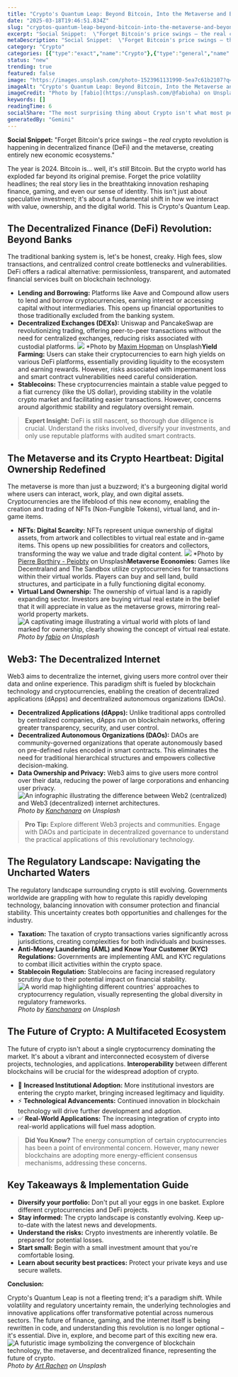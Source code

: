 ```yaml
---
title: "Crypto's Quantum Leap: Beyond Bitcoin, Into the Metaverse and Beyond"
date: "2025-03-18T19:46:51.834Z"
slug: "cryptos-quantum-leap-beyond-bitcoin-into-the-metaverse-and-beyond"
excerpt: "Social Snippet:  \"Forget Bitcoin's price swings – the real crypto revolution is happening in decentralized finance (DeFi) and the metaverse, creating entirely new economic ecosystems.\""
metaDescription: "Social Snippet:  \"Forget Bitcoin's price swings – the real crypto revolution is happening in decentralized finance (DeFi) and the metaverse, creating entir..."
category: "Crypto"
categories: [{"type":"exact","name":"Crypto"},{"type":"general","name":"Finance"},{"type":"medium","name":"Investment Strategies"},{"type":"specific","name":"Decentralized Finance"},{"type":"niche","name":"Yield Farming"}]
status: "new"
trending: true
featured: false
image: "https://images.unsplash.com/photo-1523961131990-5ea7c61b2107?q=85&w=1200&fit=max&fm=webp&auto=compress"
imageAlt: "Crypto's Quantum Leap: Beyond Bitcoin, Into the Metaverse and Beyond"
imageCredit: "Photo by [fabio](https://unsplash.com/@fabioha) on Unsplash"
keywords: []
readingTime: 6
socialShare: "The most surprising thing about Crypto isn't what most people think. Find out what experts really say about this game-changing topic."
generatedBy: "Gemini"
---
```




**Social Snippet:**  "Forget Bitcoin's price swings – the *real* crypto revolution is happening in decentralized finance (DeFi) and the metaverse, creating entirely new economic ecosystems."

The year is 2024.  Bitcoin is… well, it's *still* Bitcoin.  But the crypto world has exploded far beyond its original premise.  Forget the price volatility headlines; the real story lies in the breathtaking innovation reshaping finance, gaming, and even our sense of identity.  This isn't just about speculative investment; it's about a fundamental shift in how we interact with value, ownership, and the digital world.  This is Crypto's Quantum Leap.

## The Decentralized Finance (DeFi) Revolution: Beyond Banks

The traditional banking system is, let's be honest, creaky.  High fees, slow transactions, and centralized control create bottlenecks and vulnerabilities. DeFi offers a radical alternative: permissionless, transparent, and automated financial services built on blockchain technology.  

* **Lending and Borrowing:**  Platforms like Aave and Compound allow users to lend and borrow cryptocurrencies, earning interest or accessing capital without intermediaries.  This opens up financial opportunities to those traditionally excluded from the banking system.
* **Decentralized Exchanges (DEXs):**  Uniswap and PancakeSwap are revolutionizing trading, offering peer-to-peer transactions without the need for centralized exchanges, reducing risks associated with custodial platforms.  ![ ](https://images.unsplash.com/photo-1611974789855-9c2a0a7236a3?q=85&w=1200&fit=max&fm=webp&auto=compress)
*Photo by [Maxim Hopman](https://unsplash.com/@nampoh) on Unsplash**Yield Farming:**  Users can stake their cryptocurrencies to earn high yields on various DeFi platforms, essentially providing liquidity to the ecosystem and earning rewards.  However, risks associated with impermanent loss and smart contract vulnerabilities need careful consideration.
* **Stablecoins:**  These cryptocurrencies maintain a stable value pegged to a fiat currency (like the US dollar), providing stability in the volatile crypto market and facilitating easier transactions.  However, concerns around algorithmic stability and regulatory oversight remain.

> **Expert Insight:** DeFi is still nascent, so thorough due diligence is crucial.  Understand the risks involved, diversify your investments, and only use reputable platforms with audited smart contracts.

## The Metaverse and its Crypto Heartbeat: Digital Ownership Redefined

The metaverse is more than just a buzzword; it's a burgeoning digital world where users can interact, work, play, and own digital assets.  Cryptocurrencies are the lifeblood of this new economy, enabling the creation and trading of NFTs (Non-Fungible Tokens), virtual land, and in-game items.

* **NFTs: Digital Scarcity:**  NFTs represent unique ownership of digital assets, from artwork and collectibles to virtual real estate and in-game items.  This opens up new possibilities for creators and collectors, transforming the way we value and trade digital content.  ![ ](https://images.unsplash.com/photo-1605792657660-596af9009e82?q=85&w=1200&fit=max&fm=webp&auto=compress)
*Photo by [Pierre Borthiry - Peiobty](https://unsplash.com/@peiobty) on Unsplash**Metaverse Economies:**  Games like Decentraland and The Sandbox utilize cryptocurrencies for transactions within their virtual worlds.  Players can buy and sell land, build structures, and participate in a fully functioning digital economy.
* **Virtual Land Ownership:**  The ownership of virtual land is a rapidly expanding sector.  Investors are buying virtual real estate in the belief that it will appreciate in value as the metaverse grows, mirroring real-world property markets.  ![A captivating image illustrating a virtual world with plots of land marked for ownership, clearly showing the concept of virtual real estate.](https://images.unsplash.com/photo-1523961131990-5ea7c61b2107?q=85&w=1200&fit=max&fm=webp&auto=compress)
*Photo by [fabio](https://unsplash.com/@fabioha) on Unsplash*

## Web3: The Decentralized Internet

Web3 aims to decentralize the internet, giving users more control over their data and online experience.  This paradigm shift is fueled by blockchain technology and cryptocurrencies, enabling the creation of decentralized applications (dApps) and decentralized autonomous organizations (DAOs).

* **Decentralized Applications (dApps):**  Unlike traditional apps controlled by centralized companies, dApps run on blockchain networks, offering greater transparency, security, and user control.
* **Decentralized Autonomous Organizations (DAOs):**  DAOs are community-governed organizations that operate autonomously based on pre-defined rules encoded in smart contracts.  This eliminates the need for traditional hierarchical structures and empowers collective decision-making.
* **Data Ownership and Privacy:**  Web3 aims to give users more control over their data, reducing the power of large corporations and enhancing user privacy. ![An infographic illustrating the difference between Web2 (centralized) and Web3 (decentralized) internet architectures.](https://images.unsplash.com/photo-1631603090989-93f9ef6f9d80?q=85&w=1200&fit=max&fm=webp&auto=compress)
*Photo by [Kanchanara](https://unsplash.com/@kanchanara) on Unsplash*

> **Pro Tip:**  Explore different Web3 projects and communities.  Engage with DAOs and participate in decentralized governance to understand the practical applications of this revolutionary technology.

## The Regulatory Landscape: Navigating the Uncharted Waters

The regulatory landscape surrounding crypto is still evolving.  Governments worldwide are grappling with how to regulate this rapidly developing technology, balancing innovation with consumer protection and financial stability.  This uncertainty creates both opportunities and challenges for the industry.

* **Taxation:**  The taxation of crypto transactions varies significantly across jurisdictions, creating complexities for both individuals and businesses.
* **Anti-Money Laundering (AML) and Know Your Customer (KYC) Regulations:**  Governments are implementing AML and KYC regulations to combat illicit activities within the crypto space.
* **Stablecoin Regulation:**  Stablecoins are facing increased regulatory scrutiny due to their potential impact on financial stability.  ![A world map highlighting different countries' approaches to cryptocurrency regulation, visually representing the global diversity in regulatory frameworks.](https://images.unsplash.com/photo-1609554496796-c345a5335ceb?q=85&w=1200&fit=max&fm=webp&auto=compress)
*Photo by [Kanchanara](https://unsplash.com/@kanchanara) on Unsplash*

## The Future of Crypto:  A Multifaceted Ecosystem

The future of crypto isn't about a single cryptocurrency dominating the market. It's about a vibrant and interconnected ecosystem of diverse projects, technologies, and applications.  **Interoperability** between different blockchains will be crucial for the widespread adoption of crypto.

* 🔑 **Increased Institutional Adoption:**  More institutional investors are entering the crypto market, bringing increased legitimacy and liquidity.
* ⚡ **Technological Advancements:**  Continued innovation in blockchain technology will drive further development and adoption.
* ✅ **Real-World Applications:**  The increasing integration of crypto into real-world applications will fuel mass adoption.

> **Did You Know?** The energy consumption of certain cryptocurrencies has been a point of environmental concern.  However, many newer blockchains are adopting more energy-efficient consensus mechanisms, addressing these concerns.

## Key Takeaways & Implementation Guide

* **Diversify your portfolio:** Don't put all your eggs in one basket. Explore different cryptocurrencies and DeFi projects.
* **Stay informed:** The crypto landscape is constantly evolving.  Keep up-to-date with the latest news and developments.
* **Understand the risks:** Crypto investments are inherently volatile.  Be prepared for potential losses.
* **Start small:**  Begin with a small investment amount that you're comfortable losing.
* **Learn about security best practices:**  Protect your private keys and use secure wallets.

**Conclusion:**

Crypto's Quantum Leap is not a fleeting trend; it's a paradigm shift.  While volatility and regulatory uncertainty remain, the underlying technologies and innovative applications offer transformative potential across numerous sectors. The future of finance, gaming, and the internet itself is being rewritten in code, and understanding this revolution is no longer optional – it's essential.  Dive in, explore, and become part of this exciting new era.  ![A futuristic image symbolizing the convergence of blockchain technology, the metaverse, and decentralized finance, representing the future of crypto.](https://images.unsplash.com/photo-1634704784915-aacf363b021f?q=85&w=1200&fit=max&fm=webp&auto=compress)
*Photo by [Art Rachen](https://unsplash.com/@artrachen) on Unsplash*


<div class="reading-progress-container">
  <div id="reading-progress" class="reading-progress"></div>
</div>
